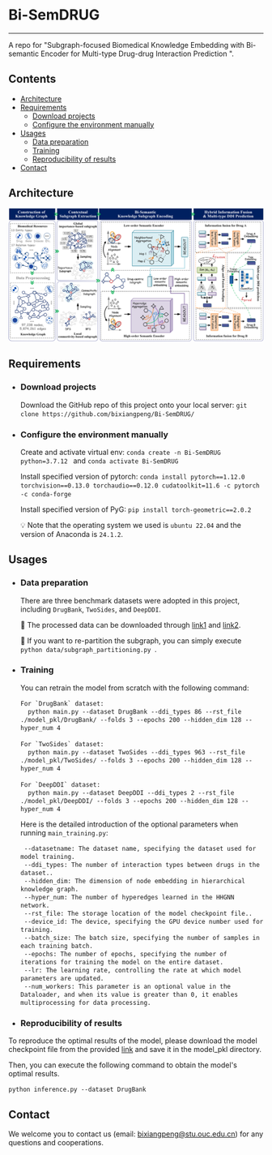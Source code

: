 # Bi-SemDRUG
---
A repo for "Subgraph-focused Biomedical Knowledge Embedding with Bi-semantic Encoder for Multi-type Drug-drug Interaction Prediction ".

## Contents

* [Architecture](#architecture)
* [Requirements](#requirements)
   * [Download projects](#download-projects)
   * [Configure the environment manually](#configure-the-environment-manually)
* [Usages](#usages)
   * [Data preparation](#data-preparation)
   * [Training](#training)
   * [Reproducibility of results](#reproducibility-of-results)
* [Contact](#contact)

## Architecture
![Bi-SemDRUG architecture](https://github.com/bixiangpeng/Bi-SemDRUG/blob/main/architecture.png)

## Requirements

* ### Download projects

   Download the GitHub repo of this project onto your local server: `git clone https://github.com/bixiangpeng/Bi-SemDRUG/`


* ### Configure the environment manually

   Create and activate virtual env: `conda create -n Bi-SemDRUG python=3.7.12 ` and `conda activate Bi-SemDRUG`
   
   Install specified version of pytorch: `conda install pytorch==1.12.0 torchvision==0.13.0 torchaudio==0.12.0 cudatoolkit=11.6 -c pytorch -c conda-forge`
   
   Install specified version of PyG: `pip install torch-geometric==2.0.2`
   
   :bulb: Note that the operating system we used is `ubuntu 22.04` and the version of Anaconda is `24.1.2`.

  
##  Usages

* ### Data preparation
  There are three benchmark datasets were adopted in this project, including `DrugBank`, `TwoSides`, and `DeepDDI`.

  🌳 The processed data can be downloaded through [link1](https://pan.baidu.com/s/1BAeE5P5mFJSAK02P5f223g?pwd=8aym) and [link2](https://pan.baidu.com/s/1XLWvZQATrfXagoX_7Ey7yg?pwd=vvb7).
  
  🌳 If you want to re-partition the subgraph, you can simply execute `python data/subgraph_partitioning.py `.


* ### Training
  You can retrain the model from scratch with the following command:
  ```text
  For `DrugBank` dataset:
    python main.py --dataset DrugBank --ddi_types 86 --rst_file ./model_pkl/DrugBank/ --folds 3 --epochs 200 --hidden_dim 128 --hyper_num 4 

  For `TwoSides` dataset:
    python main.py --dataset TwoSides --ddi_types 963 --rst_file ./model_pkl/TwoSides/ --folds 3 --epochs 200 --hidden_dim 128 --hyper_num 4 

  For `DeepDDI` dataset:
    python main.py --dataset DeepDDI --ddi_types 2 --rst_file ./model_pkl/DeepDDI/ --folds 3 --epochs 200 --hidden_dim 128 --hyper_num 4 

   ```
  
  Here is the detailed introduction of the optional parameters when running `main_training.py`:
   ```text
    --datasetname: The dataset name, specifying the dataset used for model training.
    --ddi_types: The number of interaction types between drugs in the dataset..
    --hidden_dim: The dimension of node embedding in hierarchical knowledge graph.
    --hyper_num: The number of hyperedges learned in the HHGNN network.
    --rst_file: The storage location of the model checkpoint file..
    --device_id: The device, specifying the GPU device number used for training.
    --batch_size: The batch size, specifying the number of samples in each training batch.
    --epochs: The number of epochs, specifying the number of iterations for training the model on the entire dataset.
    --lr: The learning rate, controlling the rate at which model parameters are updated.
    --num_workers: This parameter is an optional value in the Dataloader, and when its value is greater than 0, it enables multiprocessing for data processing.
   ```
* ### Reproducibility of results
 To reproduce the optimal results of the model, please download the model checkpoint file from the provided [link](https://pan.baidu.com/s/1IfZux7f4Zc9O7HTn3956LA?pwd=8i8a) and save it in the model_pkl directory. 
 
 Then, you can execute the following command to obtain the model's optimal results.
  ```text
  python inference.py --dataset DrugBank
   ```


## Contact

We welcome you to contact us (email: bixiangpeng@stu.ouc.edu.cn) for any questions and cooperations.

